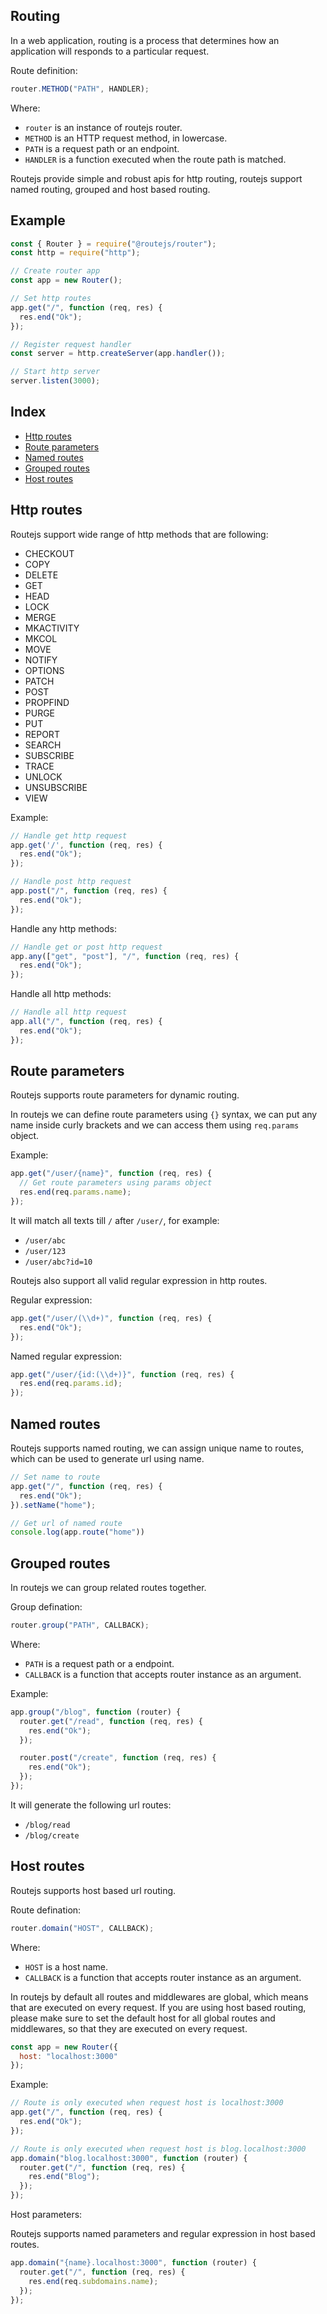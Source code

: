 ## Routing

In a web application, routing is a process that determines how an application will responds to a particular request.

Route definition:

```js
router.METHOD("PATH", HANDLER);
```

Where:
- `router` is an instance of routejs router.
- `METHOD` is an HTTP request method, in lowercase.
- `PATH` is a request path or an endpoint.
- `HANDLER` is a function executed when the route path is matched.

Routejs provide simple and robust apis for http routing, routejs support named routing, grouped and host based routing.

## Example

```js
const { Router } = require("@routejs/router");
const http = require("http");

// Create router app
const app = new Router();

// Set http routes
app.get("/", function (req, res) {
  res.end("Ok");
});

// Register request handler
const server = http.createServer(app.handler());

// Start http server
server.listen(3000);
```

## Index
- [Http routes](#Http-routes)
- [Route parameters](#Route-parameters)
- [Named routes](#Named-routes)
- [Grouped routes](#Grouped-routes)
- [Host routes](#Host-routes)

## Http routes

Routejs support wide range of http methods that are following:
- CHECKOUT
- COPY
- DELETE
- GET
- HEAD
- LOCK
- MERGE
- MKACTIVITY
- MKCOL
- MOVE
- NOTIFY
- OPTIONS
- PATCH
- POST
- PROPFIND
- PURGE
- PUT
- REPORT
- SEARCH
- SUBSCRIBE
- TRACE
- UNLOCK
- UNSUBSCRIBE
- VIEW

Example:

```js
// Handle get http request
app.get('/', function (req, res) {
  res.end("Ok");
});

// Handle post http request
app.post("/", function (req, res) {
  res.end("Ok");
});
```

Handle any http methods:

```js
// Handle get or post http request
app.any(["get", "post"], "/", function (req, res) {
  res.end("Ok");
});
```

Handle all http methods:

```js
// Handle all http request
app.all("/", function (req, res) {
  res.end("Ok");
});
```

## Route parameters

Routejs supports route parameters for dynamic routing.

In routejs we can define route parameters using `{}` syntax, we can put any name inside curly brackets and we can access them using `req.params` object.

Example:

```js
app.get("/user/{name}", function (req, res) {
  // Get route parameters using params object
  res.end(req.params.name);
});
```

It will match all texts till `/` after `/user/`, for example:
- `/user/abc`
- `/user/123`
- `/user/abc?id=10`

Routejs also support all valid regular expression in http routes.

Regular expression:
```js
app.get("/user/(\\d+)", function (req, res) {
  res.end("Ok");
});
```

Named regular expression:
```js
app.get("/user/{id:(\\d+)}", function (req, res) {
  res.end(req.params.id);
});
```

## Named routes

Routejs supports named routing, we can assign unique name to routes, which can be used to generate url using name.

```js
// Set name to route
app.get("/", function (req, res) {
  res.end("Ok");
}).setName("home");

// Get url of named route
console.log(app.route("home"))
```

## Grouped routes

In routejs we can group related routes together.

Group defination:

```js
router.group("PATH", CALLBACK);
```

Where:
- `PATH` is a request path or a endpoint.
- `CALLBACK` is a function that accepts router instance as an argument.

Example:

```js
app.group("/blog", function (router) {
  router.get("/read", function (req, res) {
    res.end("Ok");
  });

  router.post("/create", function (req, res) {
    res.end("Ok");
  });
});
```

It will generate the following url routes:
- `/blog/read`
- `/blog/create`

## Host routes

Routejs supports host based url routing.

Route defination:

```js
router.domain("HOST", CALLBACK);
```

Where:
- `HOST` is a host name.
- `CALLBACK` is a function that accepts router instance as an argument.

In routejs by default all routes and middlewares are global, which means that are executed on every request.
If you are using host based routing, please make sure to set the default host for all global routes and middlewares, so that they are executed on every request.

```js
const app = new Router({
  host: "localhost:3000"
});
```

Example:

```js
// Route is only executed when request host is localhost:3000
app.get("/", function (req, res) {
  res.end("Ok");
});

// Route is only executed when request host is blog.localhost:3000
app.domain("blog.localhost:3000", function (router) {
  router.get("/", function (req, res) {
    res.end("Blog");
  });
});
```

Host parameters:

Routejs supports named parameters and regular expression in host based routes.

```js
app.domain("{name}.localhost:3000", function (router) {
  router.get("/", function (req, res) {
    res.end(req.subdomains.name);
  });
});
```
